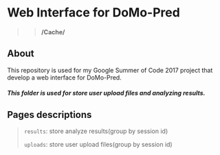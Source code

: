 # Web Interface for DoMo-Pred 
>> #### /Cache/
## About

This repository is used for my Google Summer of Code 2017 project that develop a web interface for DoMo-Pred.


##### This folder is used for store user upload files and analyzing results.

## Pages descriptions
>`results`: store analyze results(group by session id)
>
>`uploads`: store user upload files(group by session id)
>
